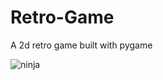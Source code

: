 # Retro-Game
A 2d retro game built with pygame


![ninja](https://user-images.githubusercontent.com/51037240/168248181-55f79eae-f611-4730-b128-d41476e7673e.gif)
